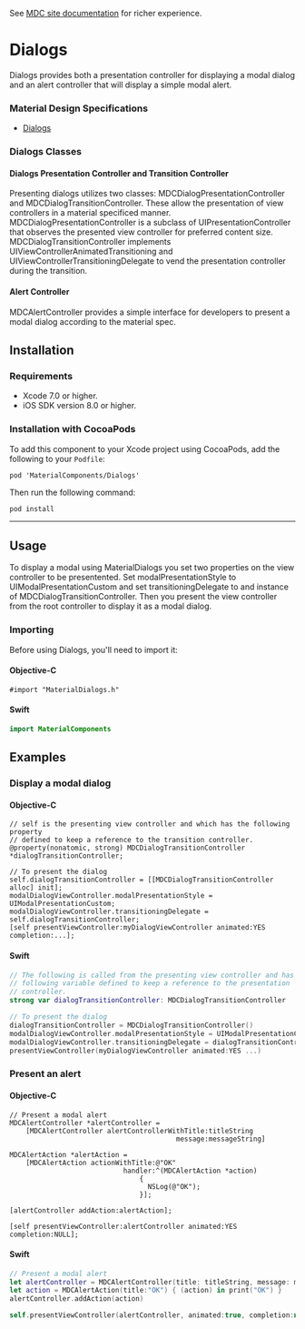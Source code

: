 <!--{% if site.link_to_site == "true" %}-->
See <a href="https://material-ext.appspot.com/mdc-ios-preview/components/Dialogs/">MDC site documentation</a> for richer experience.
<!--{% else %}See <a href="https://github.com/google/material-components-ios/tree/develop/components/Dialogs">GitHub</a> for README documentation.{% endif %}-->

# Dialogs

Dialogs provides both a presentation controller for displaying a modal dialog and an alert
controller that will display a simple modal alert.

### Material Design Specifications

<ul class="icon-list">
<li class="icon-link"><a href="https://material.google.com/components/dialogs.html">Dialogs</a></li>
</ul>

### Dialogs Classes

#### Dialogs Presentation Controller and Transition Controller

Presenting dialogs utilizes two classes: MDCDialogPresentationController and
MDCDialogTransitionController. These allow the presentation of view controllers in a material
specificed manner. MDCDialogPresentationController is a subclass of UIPresentationController
that observes the presented view controller for preferred content size.
MDCDialogTransitionController implements UIViewControllerAnimatedTransitioning and
UIViewControllerTransitioningDelegate to vend the presentation controller during the transition.

#### Alert Controller

MDCAlertController provides a simple interface for developers to present a modal dialog
according to the material spec.

## Installation

### Requirements

- Xcode 7.0 or higher.
- iOS SDK version 8.0 or higher.

### Installation with CocoaPods

To add this component to your Xcode project using CocoaPods, add the following to your `Podfile`:

~~~
pod 'MaterialComponents/Dialogs'
~~~

Then run the following command:

~~~ bash
pod install
~~~

- - -

## Usage

To display a modal using MaterialDialogs you set two properties on the view controller to be
presentented. Set modalPresentationStyle to UIModalPresentationCustom and set
transitioningDelegate to and instance of MDCDialogTransitionController. Then you present the
view controller from the root controller to display it as a modal dialog.

### Importing

Before using Dialogs, you'll need to import it:

<!--<div class="material-code-render" markdown="1">-->
#### Objective-C

~~~ objc
#import "MaterialDialogs.h"
~~~

#### Swift

~~~ swift
import MaterialComponents
~~~
<!--</div>-->

## Examples

### Display a modal dialog

<!--<div class="material-code-render" markdown="1">-->
#### Objective-C

~~~ objc
// self is the presenting view controller and which has the following property
// defined to keep a reference to the transition controller.
@property(nonatomic, strong) MDCDialogTransitionController *dialogTransitionController;

// To present the dialog
self.dialogTransitionController = [[MDCDialogTransitionController alloc] init];
modalDialogViewController.modalPresentationStyle = UIModalPresentationCustom;
modalDialogViewController.transitioningDelegate = self.dialogTransitionController;
[self presentViewController:myDialogViewController animated:YES completion:...];

~~~

#### Swift

~~~ swift
// The following is called from the presenting view controller and has the
// following variable defined to keep a reference to the presentation
// controller.
strong var dialogTransitionController: MDCDialogTransitionController

// To present the dialog
dialogTransitionController = MDCDialogTransitionController()
modalDialogViewController.modalPresentationStyle = UIModalPresentationCustom
modalDialogViewController.transitioningDelegate = dialogTransitionController
presentViewController(myDialogViewController animated:YES ...)

~~~
<!--</div>-->

### Present an alert

<!--<div class="material-code-render" markdown="1">-->
#### Objective-C

~~~ objc
// Present a modal alert
MDCAlertController *alertController =
    [MDCAlertController alertControllerWithTitle:titleString
                                         message:messageString]

MDCAlertAction *alertAction =
    [MDCAlertAction actionWithTitle:@"OK"
                            handler:^(MDCAlertAction *action)
                                {
                                  NSLog(@"OK");
                                }];

[alertController addAction:alertAction];

[self presentViewController:alertController animated:YES completion:NULL];

~~~

#### Swift

~~~ swift
// Present a modal alert
let alertController = MDCAlertController(title: titleString, message: messageString)
let action = MDCAlertAction(title:"OK") { (action) in print("OK") }
alertController.addAction(action)

self.presentViewController(alertController, animated:true, completion:nil)

~~~
<!--</div>-->
